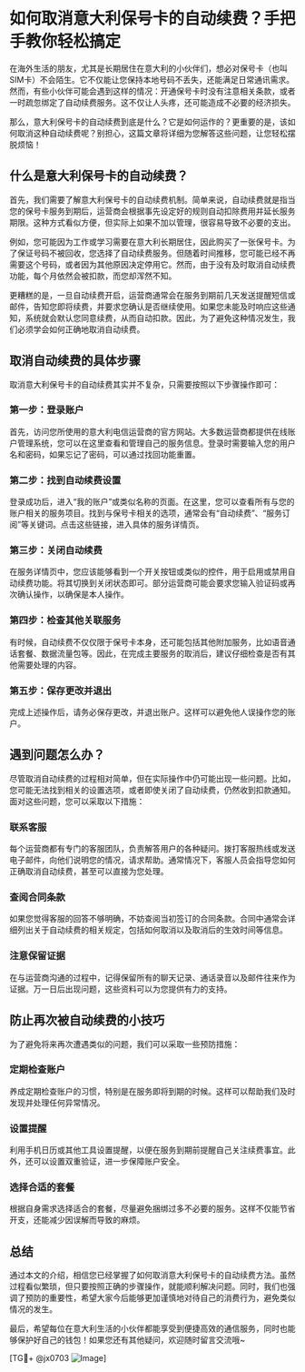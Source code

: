 # 如何取消意大利保号卡的自动续费？手把手教你轻松搞定

在海外生活的朋友，尤其是长期居住在意大利的小伙伴们，想必对保号卡（也叫SIM卡）不会陌生。它不仅能让您保持本地号码不丢失，还能满足日常通讯需求。然而，有些小伙伴可能会遇到这样的情况：开通保号卡时没有注意相关条款，或者一时疏忽绑定了自动续费服务。这不仅让人头疼，还可能造成不必要的经济损失。

那么，意大利保号卡的自动续费到底是什么？它是如何运作的？更重要的是，该如何取消这种自动续费呢？别担心，这篇文章将详细为您解答这些问题，让您轻松摆脱烦恼！

## 什么是意大利保号卡的自动续费？

首先，我们需要了解意大利保号卡的自动续费机制。简单来说，自动续费就是指当您的保号卡服务到期后，运营商会根据事先设定好的规则自动扣除费用并延长服务期限。这种方式看似方便，但实际上如果不加以管理，很容易导致不必要的支出。

例如，您可能因为工作或学习需要在意大利长期居住，因此购买了一张保号卡。为了保证号码不被回收，您选择了自动续费服务。但随着时间推移，您可能已经不再需要这个号码，或者因为其他原因决定停用它。然而，由于没有及时取消自动续费功能，每个月依然会被扣款，而您却浑然不知。

更糟糕的是，一旦自动续费开启，运营商通常会在服务到期前几天发送提醒短信或邮件，告知您即将续费，并要求您确认是否继续使用。如果您未能及时响应这些通知，系统就会默认您同意续费，从而自动扣款。因此，为了避免这种情况发生，我们必须学会如何正确地取消自动续费。

## 取消自动续费的具体步骤

取消意大利保号卡的自动续费其实并不复杂，只需要按照以下步骤操作即可：

### 第一步：登录账户
首先，访问您所使用的意大利电信运营商的官方网站。大多数运营商都提供在线账户管理系统，您可以在这里查看和管理自己的服务信息。登录时需要输入您的用户名和密码，如果忘记了密码，可以通过找回功能重置。

### 第二步：找到自动续费设置
登录成功后，进入“我的账户”或类似名称的页面。在这里，您可以查看所有与您的账户相关的服务项目。找到与保号卡相关的选项，通常会有“自动续费”、“服务订阅”等关键词。点击这些链接，进入具体的服务详情页。

### 第三步：关闭自动续费
在服务详情页中，您应该能够看到一个开关按钮或类似的控件，用于启用或禁用自动续费功能。将其切换到关闭状态即可。部分运营商可能会要求您输入验证码或再次确认操作，以确保是本人操作。

### 第四步：检查其他关联服务
有时候，自动续费不仅仅限于保号卡本身，还可能包括其他附加服务，比如语音通话套餐、数据流量包等。因此，在完成主要服务的取消后，建议仔细检查是否有其他需要处理的内容。

### 第五步：保存更改并退出
完成上述操作后，请务必保存更改，并退出账户。这样可以避免他人误操作您的账户。

## 遇到问题怎么办？

尽管取消自动续费的过程相对简单，但在实际操作中仍可能出现一些问题。比如，您可能无法找到相关的设置选项，或者即使关闭了自动续费，仍然收到扣款通知。面对这些问题，您可以采取以下措施：

### 联系客服
每个运营商都有专门的客服团队，负责解答用户的各种疑问。拨打客服热线或发送电子邮件，向他们说明您的情况，请求帮助。通常情况下，客服人员会指导您如何正确取消自动续费，甚至可以直接为您处理。

### 查阅合同条款
如果您觉得客服的回答不够明确，不妨查阅当初签订的合同条款。合同中通常会详细列出关于自动续费的相关规定，包括如何取消以及取消后的生效时间等信息。

### 注意保留证据
在与运营商沟通的过程中，记得保留所有的聊天记录、通话录音以及邮件往来作为证据。万一日后出现问题，这些资料可以为您提供有力的支持。

## 防止再次被自动续费的小技巧

为了避免将来再次遭遇类似的问题，我们可以采取一些预防措施：

### 定期检查账户
养成定期检查账户的习惯，特别是在服务即将到期的时候。这样可以帮助我们及时发现并处理任何异常情况。

### 设置提醒
利用手机日历或其他工具设置提醒，以便在服务到期前提醒自己关注续费事宜。此外，还可以设置双重验证，进一步保障账户安全。

### 选择合适的套餐
根据自身需求选择适合的套餐，尽量避免捆绑过多不必要的服务。这样不仅能节省开支，还能减少因误解而导致的麻烦。

## 总结

通过本文的介绍，相信您已经掌握了如何取消意大利保号卡的自动续费方法。虽然过程看似繁琐，但只要按照正确的步骤操作，就能顺利解决问题。同时，我们也强调了预防的重要性，希望大家今后能够更加谨慎地对待自己的消费行为，避免类似情况的发生。

最后，希望每位在意大利生活的小伙伴都能享受到便捷高效的通信服务，同时也能够保护好自己的钱包！如果您还有其他疑问，欢迎随时留言交流哦~

[TG💪+ @jx0703 ![Image](https://github.com/user-attachments/assets/dbca1d08-cadb-493c-b0ec-ad6f7a83f270)]